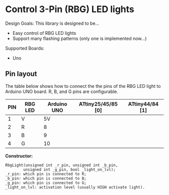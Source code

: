 # Control 3-Pin (RBG) LED lights
  
Design Goals: This library is designed to be...  
  
* Easy control of RBG LED lights
* Support many flashing patterns (only one is implemented now...)
  
Supported Boards:  
  
* Uno

## Pin layout

The table below shows how to connect the the pins of the RBG LED light
to Arduino UNO board.
R, B, and G pins are configurable.

| PIN | RBG LED  | Arduino UNO | ATtiny25/45/85 [0] | ATtiny44/84 [1] |
|-----|----------|-------------|--------------------|-----------------|
|  1  |    V     |     5V      |                    |                 |
|  2  |    R     |      8      |                    |                 |
|  3  |    B     |      9      |                    |                 |
|  4  |    G     |     10      |                    |                 |


**Constructor:**

    RbgLight(unsigned int _r_pin, unsigned int _b_pin,
            unsigned int _g_pin, bool _light_on_lvl);
    _r_pin: which pin is connected to R;
    _b_pin: which pin is connected to B;
    _g_pin: which pin is connected to G;
    _light_on_lvl: activation level (usually HIGH activate light).